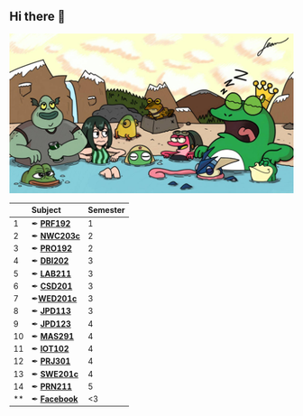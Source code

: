 ## Hi there 👋

<img src="https://github.com/FPT-Xavalo/.github/blob/main/profile/frog.jpg" alt="Frog">

| |  Subject  | Semester |
| :--- | :---  |  :---  |
| 1 | ✒ [**PRF192**](https://github.com/FPT-Xavalo/PRF192) | 1 |
| 2 | ✒ [**NWC203c**](https://github.com/FPT-Xavalo/NWC203c) | 2 |
| 3 | ✒ [**PRO192**](https://github.com/FPT-Xavalo/PRO192) | 2 |
| 4 |✒ [**DBI202**](https://github.com/FPT-Xavalo/OSG202) | 3 |
| 5 | ✒ [**LAB211**](https://github.com/FPT-Xavalo/LAB211) | 3 |
| 6 |✒ [**CSD201**](https://github.com/FPT-Xavalo/CSD201) | 3 |
| 7 |  ✒[**WED201c**](https://github.com/FPT-Xavalo/WED201c) | 3 |
| 8 |✒ [**JPD113**](https://github.com/FPT-Xavalo/JPD113) | 3 |
| 9 |✒ [**JPD123**](https://github.com/FPT-Xavalo/JPD123) | 4 |
| 10 | ✒ [**MAS291**](https://github.com/FPT-Xavalo/MAS291) | 4 |
| 11 | ✒ [**IOT102**](https://github.com/FPT-Xavalo/IOT102) | 4 |
| 12 |✒ [**PRJ301**](https://github.com/FPT-Xavalo/PRJ301) | 4 |
| 13 |✒ [**SWE201c**](https://github.com/FPT-Xavalo/SWE201c) | 4 |
| 14 |✒ [**PRN211**](https://github.com/FPT-Xavalo/PRN211) | 5 |
| ** |✒ [**Facebook**](https://www.facebook.com/ekanC) | <3 |
